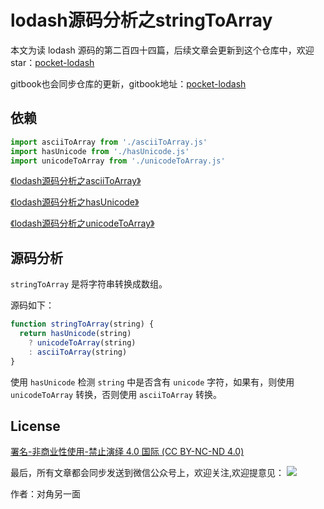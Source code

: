 # lodash源码分析之stringToArray

本文为读 lodash 源码的第二百四十四篇，后续文章会更新到这个仓库中，欢迎 star：[pocket-lodash](https://github.com/yeyuqiudeng/pocket-lodash)

gitbook也会同步仓库的更新，gitbook地址：[pocket-lodash](https://www.gitbook.com/book/yeyuqiudeng/pocket-lodash/details)

## 依赖

```javascript
import asciiToArray from './asciiToArray.js'
import hasUnicode from './hasUnicode.js'
import unicodeToArray from './unicodeToArray.js'
```

[《lodash源码分析之asciiToArray》](./asciiToArray.md)

[《lodash源码分析之hasUnicode》](./hasUnicode.md)

[《lodash源码分析之unicodeToArray》](./unicodeToArray.md)

## 源码分析

`stringToArray` 是将字符串转换成数组。

源码如下：

```javascript
function stringToArray(string) {
  return hasUnicode(string)
    ? unicodeToArray(string)
    : asciiToArray(string)
}
```

使用 `hasUnicode` 检测 `string` 中是否含有 `unicode` 字符，如果有，则使用 `unicodeToArray` 转换，否则使用 `asciiToArray` 转换。

## License

[署名-非商业性使用-禁止演绎 4.0 国际 (CC BY-NC-ND 4.0)](http://creativecommons.org/licenses/by-nc-nd/4.0/)

最后，所有文章都会同步发送到微信公众号上，欢迎关注,欢迎提意见：  ![](https://raw.githubusercontent.com/yeyuqiudeng/resource/master/images/qrcode_front-end-article.jpg) 

作者：对角另一面 